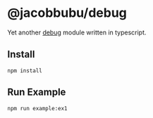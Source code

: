 # @jacobbubu/debug

Yet another [debug](https://github.com/visionmedia/debug) module written in typescript.

## Install

```b ash
npm install
```

## Run Example

``` bash
npm run example:ex1
```
